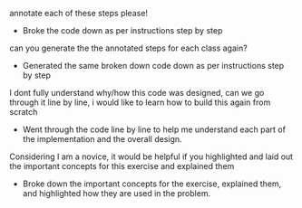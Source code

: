 

annotate each of these steps please!
<ul>
<li>
Broke the code down as per instructions step by step
</li>
</ul>

can you generate the the annotated steps for each class again?
<ul>
<li>
Generated the same broken down code down as per instructions step by step
</li>
</ul>

I dont fully understand why/how this code was designed, can we go through it line by line, i would like to learn how to build this again from scratch
<ul>
<li>
Went through the code line by line to help me understand each part of the implementation and the overall design.
</li>
</ul>

Considering I am a novice, it would be helpful if you highlighted and laid out the important concepts for this exercise and explained them
<ul>
<li>
Broke down the important concepts for the exercise, explained them, and highlighted how they are used in the problem.
</li>
</ul>
